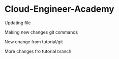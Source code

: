 # Cloud-Engineer-Academy
Updating file

Making new changes git commands

New change from tutorial/git

More changes fro tutorial branch